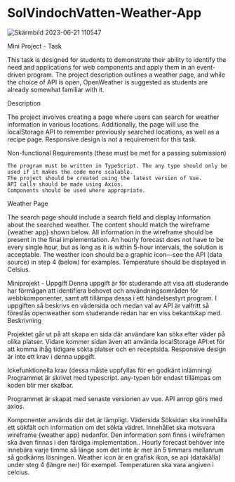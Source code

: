 # SolVindochVatten-Weather-App
![Skärmbild 2023-06-21 110547](https://github.com/user-attachments/assets/980f47c8-ebdc-4bf0-8442-c597902498c1)

Mini Project - Task

This task is designed for students to demonstrate their ability to identify the need and applications for web components and apply them in an event-driven program. The project description outlines a weather page, and while the choice of API is open, OpenWeather is suggested as students are already somewhat familiar with it.

Description

The project involves creating a page where users can search for weather information in various locations. Additionally, the page will use the localStorage API to remember previously searched locations, as well as a recipe page. Responsive design is not a requirement for this task.

Non-functional Requirements (these must be met for a passing submission)

    The program must be written in TypeScript. The any type should only be used if it makes the code more scalable.
    The project should be created using the latest version of Vue.
    API calls should be made using Axios.
    Components should be used where appropriate.

Weather Page

The search page should include a search field and display information about the searched weather. The content should match the wireframe {weather app} shown below. All information in the wireframe should be present in the final implementation. An hourly forecast does not have to be every single hour, but as long as it is within 5-hour intervals, the solution is acceptable. The weather icon should be a graphic icon—see the API (data source) in step 4 (below) for examples. Temperature should be displayed in Celsius.



Miniprojekt - Uppgift
Denna uppgift är för studerande att visa att studerande har förmågan att identifiera behovet och användningsområden för webbkomponenter, samt att tillämpa dessa i ett händelsestyrt program. I uppgiften så beskrivs en vädersida och medan val av API är valfritt så föreslås openweather som studerande redan har en viss bekantskap med. 
Beskrivning

Projektet går ut på att skapa en sida där användare kan söka efter väder på olika platser. Vidare kommer sidan även att använda localStorage API:et för att komma ihåg tidigare sökta platser och en receptsida. Responsive design är inte ett krav i denna uppgift.

Ickefunktionella krav (dessa måste uppfyllas för en godkänt inlämning)
Programmet är skrivet med typescript.
any-typen bör endast tillämpas om koden blir mer skalbar.

Programmet är skapat med senaste versionen av vue.
API anrop görs med axios.

Komponenter används där det är lämpligt.
Vädersida
Söksidan ska innehålla ett sökfält och information om det sökta vädret. Innehållet ska motsvara wireframe {weather app} nedanför. 
Den information som finns i wireframen ska även finnas i den färdiga implementation..
 Hourly forecast behöver inte innebära varje timme så länge som det inte är mer än 5 timmars mellanrum så godkänns lösningen. 
Weather icon är en grafisk ikon, se api (datakälla) under steg 4 (längre ner) för exempel.
Temperaturen ska vara angiven i celcius.
